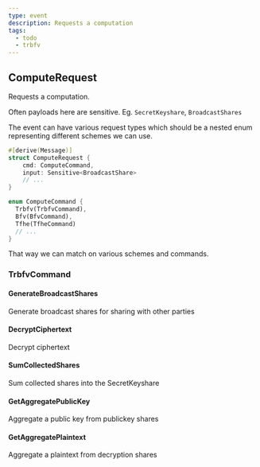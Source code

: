```yaml
---
type: event
description: Requests a computation
tags:
  - todo
  - trbfv
---
```

## ComputeRequest

Requests a computation.

Often payloads here are sensitive. Eg. `SecretKeyshare`, `BroadcastShares`

The event can have various request types which should be a nested enum representing different schemes we can use.

```rust
#[derive(Message)]
struct ComputeRequest {
	cmd: ComputeCommand,
	input: Sensitive<BroadcastShare>
	// ...
}

enum ComputeCommand {
  Trbfv(TrbfvCommand),
  Bfv(BfvCommand),
  Tfhe(TfheCommand)
  // ...
}
```


That way we can match on various schemes and commands.

### TrbfvCommand
#### GenerateBroadcastShares

Generate broadcast shares for sharing with other parties

#### DecryptCiphertext

Decrypt ciphertext

#### SumCollectedShares

Sum collected shares into the SecretKeyshare

#### GetAggregatePublicKey

Aggregate a public key from publickey shares

#### GetAggregatePlaintext

Aggregate a plaintext from decryption shares